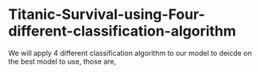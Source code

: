 # Titanic-Survival-using-Four-different-classification-algorithm

We will apply 4 different classification algorithm to our model to deicde on the best model to use, those are,
